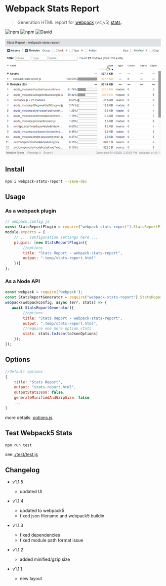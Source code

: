 # Webpack Stats Report
> Generation HTML report for [webpack](https://github.com/webpack/webpack) (v4,v5) [stats](https://webpack.js.org/api/stats/). 

![npm](https://img.shields.io/npm/v/webpack-stats-report.svg)
![npm](https://img.shields.io/npm/dt/webpack-stats-report.svg)
![David](https://img.shields.io/david/cenfun/webpack-stats-report.svg)

![](assets/webpack-stats-report.gif)

## Install
```sh
npm i webpack-stats-report --save-dev
```
## Usage

### As a webpack plugin
```js
// webpack.config.js
const StatsReportPlugin = require("webpack-stats-report").StatsReportPlugin;
module.exports = {
    // ... configuration settings here ...
    plugins: [new StatsReportPlugin({ 
        //options
        title: "Stats Report - webpack-stats-report",
        output: ".temp/stats-report.html"
    })]
};
```

### As a Node API
```js
const webpack = require('webpack');
const StatsReportGenerator = require("webpack-stats-report").StatsReportGenerator;
webpack(webpackConfig, async (err, stats) => {
   await StatsReportGenerator({
        //options
        title: "Stats Report - webpack-stats-report",
        output: ".temp/stats-report.html",
        //require one more option stats
        stats: stats.toJson(toJsonOptions)
    });
});
```

## Options
```js
//default options
{
    title: "Stats Report",
    output: "stats-report.html",
    outputStatsJson: false,
    generateMinifiedAndGzipSize: false
    ...
}
```
more details: [options.js](./lib/options.js)

## Test Webpack5 Stats
```sh
npm run test
```
see [./test/test.js](./test/test.js)

## Changelog

* v1.1.5
    * updated UI
* v1.1.4
    * updated to webpack5
    * fixed json filename and webpack5 buildin

* v1.1.3
    * fixed dependencies 
    * fixed module path format issue

* v1.1.2
    * added minified/gzip size

* v1.1.1
    * new layout

